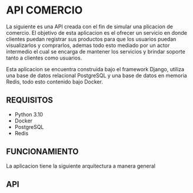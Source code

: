 # API COMERCIO

La siguiente es una API creada con el fin de simular una plicacion de comercio. El objetivo de esta aplicacion es el ofrecer un servicio en donde clientes puedan registrar sus productos para que los usuarios puedan visualizarlos y comprarlos, ademas todo esto mediado por un actor intermedio el cual se encarga de mantener los servicios y brindar soporte tanto a clientes como usuarios.

Esta aplicacion se encuentra construida bajo el framework Django, utiliza una base de datos relacional PostgreSQL y una base de datos en memoria Redis, todo esto contenido bajo Docker.

## REQUISITOS
* Python 3.10
* Docker
* PostgreSQL
* Redis

## FUNCIONAMIENTO

La aplicacion tiene la siguiente arquitectura a manera general



## API